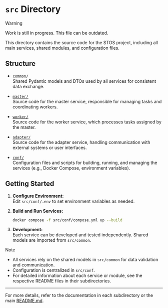 # `src` Directory
> [!WARNING]
> Work is still in progress. This file can be outdated.

This directory contains the source code for the STOS project, including all main services, shared modules, and configuration files.

## Structure

- [`common/`](common/)  
  Shared Pydantic models and DTOs used by all services for consistent data exchange.

- [`master/`](master/)  
  Source code for the master service, responsible for managing tasks and coordinating workers.

- [`worker/`](worker/)  
  Source code for the worker service, which processes tasks assigned by the master.

- [`adapter/`](adapter/)  
  Source code for the adapter service, handling communication with external systems or user interfaces.

- [`conf/`](conf/)  
  Configuration files and scripts for building, running, and managing the services (e.g., Docker Compose, environment variables).

## Getting Started

1. **Configure Environment:**  
   Edit `src/conf/.env` to set environment variables as needed.

2. **Build and Run Services:**  
   ```sh
   docker compose -f src/conf/compose.yml up --build
   ```

3. **Development:**  
   Each service can be developed and tested independently. Shared models are imported from `src/common`.

> [!NOTE]
> - All services rely on the shared models in `src/common` for data validation and communication.
> - Configuration is centralized in `src/conf`.
> - For detailed information about each service or module, see the respective README files in their subdirectories.

---
For more details, refer to the documentation in each subdirectory or the main [README.md](../README.md).
